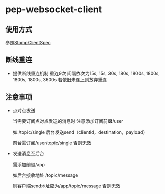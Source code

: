 pep-websocket-client
=============

使用方式
----
参照[StompClientSpec](./src/test/groovy/com/proper/enterprise/platform/websocket/client/stomp/StompClientSpec.groovy)


断线重连
----
- 提供断线重连机制 重连9次 间隔依次为15s, 15s, 30s, 180s, 1800s, 1800s, 1800s, 1800s, 3600s 若依旧未连上则放弃重连

注意事项
----
- 点对点发送 

  当需要订阅点对点发送的消息时 注意添加订阅前缀/user 
  
  如:/topic/single 后台发送send（clientId，destination，payload）
  
  前台需订阅/user/topic/single 否则无效
  
- 发送消息至后台
   
   需添加前缀/app
   
   如后台接收地址 /topic/message
   
   则客户端send地址应为/app/topic/message 否则无效 
